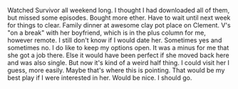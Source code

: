 Watched Survivor all weekend long. I thought I had downloaded all of them, but missed some episodes. Bought more ether. Have to wait until next week for things to clear. Family dinner at awesome clay pot place on Clement. V's "on a break" with her boyfriend, which is in the plus column for me, however remote. I still don't know if I would date her. Sometimes yes and sometimes no. I do like to keep my options open. It was a minus for me that she got a job there. Else it would have been perfect if she moved back here and was also single. But now it's kind of a weird half thing. I could visit her I guess, more easily. Maybe that's where this is pointing. That would be my best play if I were interested in her. Would be nice. I should go.

